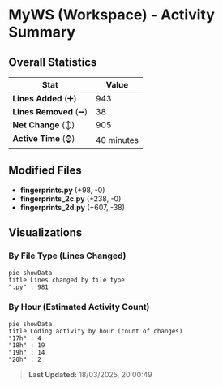 # MyWS (Workspace) - Activity Summary 

## Overall Statistics

| Stat                   | Value                                                             |
| ---------------------- | ----------------------------------------------------------------- |
| **Lines Added** (➕)   | 943                                          |
| **Lines Removed** (➖) | 38                                        |
| **Net Change** (↕)    | 905                |
| **Active Time** (⌚)   | 40 minutes |


## Modified Files
- **fingerprints.py** (+98, -0)
- **fingerprints_2c.py** (+238, -0)
- **fingerprints_2d.py** (+607, -38)

## Visualizations

### By File Type (Lines Changed)

```mermaid
pie showData
title Lines changed by file type
".py" : 981
```

### By Hour (Estimated Activity Count)

```mermaid
pie showData
title Coding activity by hour (count of changes)
"17h" : 4
"18h" : 19
"19h" : 14
"20h" : 2
```


> **Last Updated:** 18/03/2025, 20:00:49